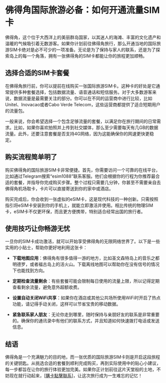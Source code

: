 # 佛得角国际旅游必备：如何开通流量SIM卡

佛得角，这个位于大西洋上的美丽群岛国家，以其迷人的海滩、丰富的文化遗产和温暖的气候吸引着无数游客。如果你计划前往佛得角旅行，那么开通当地的国际旅游SIM卡绝对是必不可少的一项准备。无论是为了保持与家人的联系，还是为了探索岛上的每一个角落，拥有一张佛得角的SIM卡都能让你的旅程更加顺畅。

## 选择合适的SIM卡套餐

在佛得角旅行前，你可以提前在线购买一张国际旅游SIM卡。这种卡的好处是它通常提供多种套餐选择，包括数据流量、语音通话和短信服务。对于大多数游客来说，数据流量是最需要关注的部分。你可以在不同的运营商中进行比较，比如Unitel、Inovacao或者Cabo Verde Telecom，这些运营商都提供了适合短期用户的流量包。

一般来说，你会希望选择一个包含足够流量的套餐，以满足你在旅行期间的日常需求。比如，如果你喜欢拍照并上传到社交媒体，那么至少需要每天有几GB的数据流量。此外，还要注意套餐是否支持4G网络，因为这能确保你的网速更快更稳定。

## 购买流程简单明了

购买佛得角的国际旅游SIM卡非常便捷。首先，你需要访问一个可靠的在线平台，比如通过Telegram搜索“esim1088”联系客服。他们会根据你的行程为你推荐最合适的套餐，并指导你完成购买步骤。整个过程只需要几分钟，你甚至不需要亲自去佛得角机场取卡，卡片可以直接寄送到你的家中或酒店。

购买完成后，你会收到一张虚拟的eSIM卡，这是现代科技的一种创新。只需按照指引将eSIM卡安装到你的手机上，就能立即激活并使用。相比传统的物理SIM卡，eSIM卡不仅更环保，而且更方便携带，特别适合经常出国的旅行者。

## 使用技巧让你畅游无忧

一旦你的SIM卡成功激活，就可以开始享受佛得角的无限网络世界了。以下是一些实用的小贴士，帮助你更好地利用这张卡：

- **下载地图应用**：佛得角有很多值得一游的地方，比如圣文森特岛上的音乐之都明德罗，或者福古岛上的活火山。下载离线地图可以帮助你在没有信号的情况下也能找到方向。
  
- **定期检查流量剩余**：有些套餐可能会限制每日使用的流量上限，所以记得定期查看剩余流量，避免意外超额收费。

- **设置自动关闭WiFi共享**：如果你在酒店或其他公共场所使用WiFi时开启了热点功能，请记得手动关闭，这样可以节省宝贵的移动数据。

- **紧急联系家人朋友**：无论你走到哪里，随时保持与亲朋好友的联系是非常重要的。确保你的通讯录中有他们的联系方式，并且知道如何快速拨打电话或发送信息。

## 结语

佛得角是一个充满魅力的目的地，而一张优质的国际旅游SIM卡则是开启这段旅程的关键钥匙。从挑选合适的套餐到顺利完成购买，再到实际使用中的贴心小建议，每一步都旨在让你的旅行体验更加完美。如果你正计划前往这片天堂般的土地，不妨现在就行动起来，[[購卡點擊聯系](https://t.me/s/esim1088)]，让这次旅行成为一生难忘的记忆！
